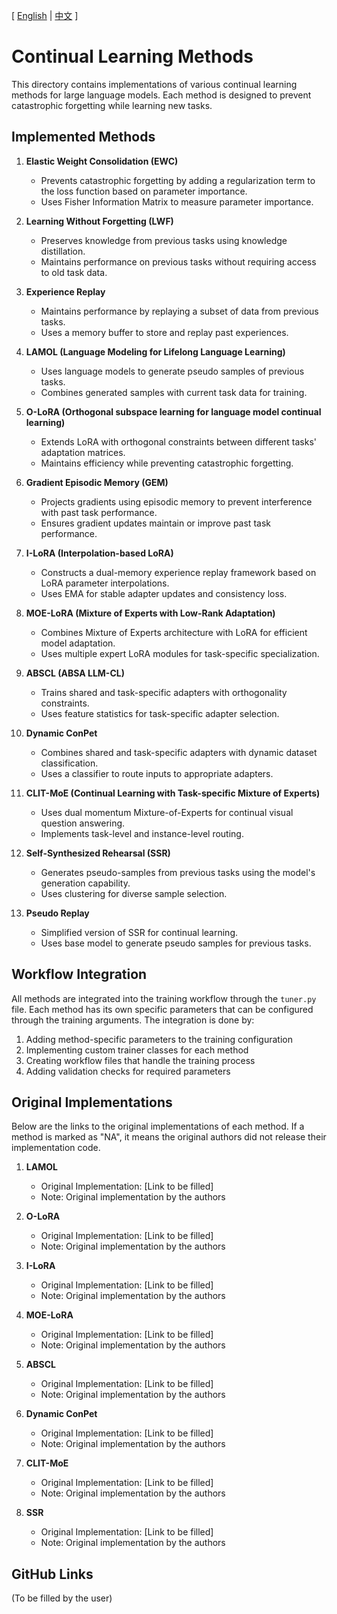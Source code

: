 [ [English](README.md) | [中文](README_zh.md) ]

# Continual Learning Methods

This directory contains implementations of various continual learning methods for large language models. Each method is designed to prevent catastrophic forgetting while learning new tasks.

## Implemented Methods

1. **Elastic Weight Consolidation (EWC)**
   - Prevents catastrophic forgetting by adding a regularization term to the loss function based on parameter importance.
   - Uses Fisher Information Matrix to measure parameter importance.

2. **Learning Without Forgetting (LWF)**
   - Preserves knowledge from previous tasks using knowledge distillation.
   - Maintains performance on previous tasks without requiring access to old task data.

3. **Experience Replay**
   - Maintains performance by replaying a subset of data from previous tasks.
   - Uses a memory buffer to store and replay past experiences.

4. **LAMOL (Language Modeling for Lifelong Language Learning)**
   - Uses language models to generate pseudo samples of previous tasks.
   - Combines generated samples with current task data for training.

5. **O-LoRA (Orthogonal subspace learning for language model continual learning)**
   - Extends LoRA with orthogonal constraints between different tasks' adaptation matrices.
   - Maintains efficiency while preventing catastrophic forgetting.

6. **Gradient Episodic Memory (GEM)**
   - Projects gradients using episodic memory to prevent interference with past task performance.
   - Ensures gradient updates maintain or improve past task performance.

7. **I-LoRA (Interpolation-based LoRA)**
   - Constructs a dual-memory experience replay framework based on LoRA parameter interpolations.
   - Uses EMA for stable adapter updates and consistency loss.

8. **MOE-LoRA (Mixture of Experts with Low-Rank Adaptation)**
   - Combines Mixture of Experts architecture with LoRA for efficient model adaptation.
   - Uses multiple expert LoRA modules for task-specific specialization.

9. **ABSCL (ABSA LLM-CL)**
   - Trains shared and task-specific adapters with orthogonality constraints.
   - Uses feature statistics for task-specific adapter selection.

10. **Dynamic ConPet**
    - Combines shared and task-specific adapters with dynamic dataset classification.
    - Uses a classifier to route inputs to appropriate adapters.

11. **CLIT-MoE (Continual Learning with Task-specific Mixture of Experts)**
    - Uses dual momentum Mixture-of-Experts for continual visual question answering.
    - Implements task-level and instance-level routing.

12. **Self-Synthesized Rehearsal (SSR)**
    - Generates pseudo-samples from previous tasks using the model's generation capability.
    - Uses clustering for diverse sample selection.

13. **Pseudo Replay**
    - Simplified version of SSR for continual learning.
    - Uses base model to generate pseudo samples for previous tasks.

## Workflow Integration

All methods are integrated into the training workflow through the `tuner.py` file. Each method has its own specific parameters that can be configured through the training arguments. The integration is done by:

1. Adding method-specific parameters to the training configuration
2. Implementing custom trainer classes for each method
3. Creating workflow files that handle the training process
4. Adding validation checks for required parameters

## Original Implementations

Below are the links to the original implementations of each method. If a method is marked as "NA", it means the original authors did not release their implementation code.

1. **LAMOL**
   - Original Implementation: [Link to be filled]
   - Note: Original implementation by the authors

2. **O-LoRA**
   - Original Implementation: [Link to be filled]
   - Note: Original implementation by the authors

3. **I-LoRA**
   - Original Implementation: [Link to be filled]
   - Note: Original implementation by the authors

4. **MOE-LoRA**
   - Original Implementation: [Link to be filled]
   - Note: Original implementation by the authors

5. **ABSCL**
   - Original Implementation: [Link to be filled]
   - Note: Original implementation by the authors

6. **Dynamic ConPet**
   - Original Implementation: [Link to be filled]
   - Note: Original implementation by the authors

7. **CLIT-MoE**
   - Original Implementation: [Link to be filled]
   - Note: Original implementation by the authors

8. **SSR**
   - Original Implementation: [Link to be filled]
   - Note: Original implementation by the authors

## GitHub Links

(To be filled by the user) 